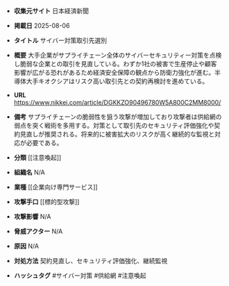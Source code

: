 - **収集元サイト**
日本経済新聞

- **掲載日**
2025-08-06

- **タイトル**
サイバー対策取引先選別

- **概要**
大手企業がサプライチェーン全体のサイバーセキュリティー対策を点検し脆弱な企業との取引を見直している。わずか1社の被害で生産停止や顧客影響が広がる恐れがあるため経済安全保障の観点から防衛力強化が進む。半導体大手キオクシアはリスク高い取引先との契約再検討を進めている。

- **URL**
https://www.nikkei.com/article/DGKKZO90496780W5A800C2MM8000/

- **備考**
サプライチェーンの脆弱性を狙う攻撃が増加しており攻撃者は供給網の弱点を突く戦術を多用する。対策として取引先のセキュリティ評価強化や契約見直しが推奨される。将来的に被害拡大のリスクが高く継続的な監視と対応が必要である。

- **分類**
[[注意喚起]]

- **組織名**
N/A

- **業種**
[[企業向け専門サービス]]

- **攻撃手口**
[[標的型攻撃]]

- **攻撃影響**
N/A

- **脅威アクター**
N/A

- **原因**
N/A

- **対処方法**
契約見直し、セキュリティ評価強化、継続監視

- **ハッシュタグ**
#サイバー対策 #供給網 #注意喚起
